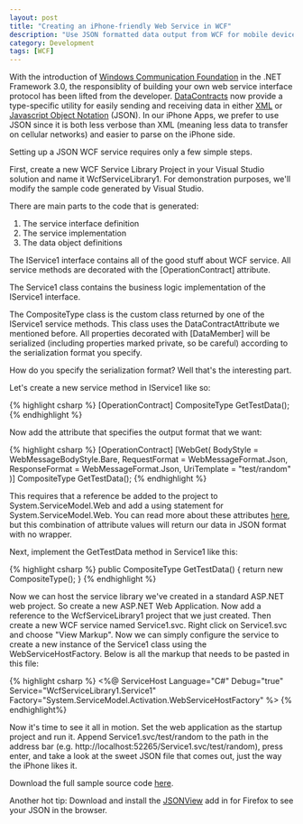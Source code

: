 ```yaml
---
layout: post
title: "Creating an iPhone-friendly Web Service in WCF"
description: "Use JSON formatted data output from WCF for mobile device consumption"
category: Development
tags: [WCF]
---
```


With the introduction of [Windows Communication Foundation](http://en.wikipedia.org/wiki/Windows_Communication_Foundation) in the .NET Framework 3.0, the responsiblity of building your own web service interface protocol has been lifted from the developer. [DataContracts](http://msdn.microsoft.com/en-us/library/system.runtime.serialization.datacontractattribute.aspx) now provide a type-specific utility for easily sending and receiving data in either [XML](http://en.wikipedia.org/wiki/XML) or [Javascript Object Notation](http://en.wikipedia.org/wiki/Javascript_Object_Notation) (JSON).  In our iPhone Apps, we prefer to use JSON since it is both less verbose than XML (meaning less data to transfer on cellular networks) and easier to parse on the iPhone side.

Setting up a JSON WCF service requires only a few simple steps. 

First, create a new WCF Service Library Project in your Visual Studio solution and name it WcfServiceLibrary1.  For demonstration purposes, we'll modify the sample code generated by Visual Studio. 

There are main parts to the code that is generated:

1. The service interface definition
2. The service implementation
3. The data object definitions

The IService1 interface contains all of the good stuff about WCF service.  All service methods are decorated with the [OperationContract] attribute.

The Service1 class contains the business logic implementation of the IService1 interface.

The CompositeType class is the custom class returned by one of the IService1 service methods.  This class uses the DataContractAttribute we mentioned before.  All properties decorated with [DataMember] will be serialized (including properties marked private, so be careful) according to the serialization format you specify.

How do you specify the serialization format?  Well that's the interesting part.

Let's create a new service method in IService1 like so:

{% highlight csharp %}
[OperationContract]
CompositeType GetTestData();
{% endhighlight %}

Now add the attribute that specifies the output format that we want:

{% highlight csharp %}
[OperationContract]
[WebGet(
   BodyStyle = WebMessageBodyStyle.Bare,
   RequestFormat = WebMessageFormat.Json,
   ResponseFormat = WebMessageFormat.Json,
   UriTemplate = "test/random"
   )]
CompositeType GetTestData();
{% endhighlight %}

This requires that a reference be added to the project to System.ServiceModel.Web and add a using statement for System.ServiceModel.Web.  You can read more about these attributes [here](http://msdn.microsoft.com/en-us/library/system.servicemodel.web.webgetattribute_members.aspx), but this combination of attribute values will return our data in JSON format with no wrapper.

Next, implement the GetTestData method in Service1 like this:

{% highlight csharp %}
public CompositeType GetTestData()
{
  return new CompositeType();
}
{% endhighlight %}

Now we can host the service library we've created in a standard ASP.NET web project.   So create a new ASP.NET Web Application.  Now add a reference to the WcfServiceLibrary1 project that we just created.  Then create a new WCF service named Service1.svc.  Right click on Service1.svc and choose "View Markup".  Now we can simply configure the service to create a new instance of the Service1 class using the WebServiceHostFactory.  Below is all the markup that needs to be pasted in this file:

{% highlight csharp %}
<%@ ServiceHost Language="C#" Debug="true" Service="WcfServiceLibrary1.Service1" Factory="System.ServiceModel.Activation.WebServiceHostFactory" %>
{% endhighlight%}

Now it's time to see it all in motion.  Set the web application as the startup project and run it.  Append Service1.svc/test/random to the path in the address bar (e.g. http://localhost:52265/Service1.svc/test/random), press enter, and take a look at the sweet JSON file that comes out, just the way the iPhone likes it.

Download the full sample source code [here](/downloads/WcfServiceLibrary1.zip).

Another hot tip:  Download and install the [JSONView](https://addons.mozilla.org/en-US/firefox/addon/10869) add in for Firefox to see your JSON in the browser.
